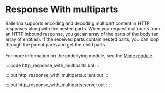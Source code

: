 # Response With multiparts

Ballerina supports encoding and decoding multipart content in HTTP responses along with the nested parts.
When you request multiparts from an HTTP inbound response, you get an array of the parts of the body (an array of
entities). If the received parts contain nested parts, you can loop through the parent parts and get the child parts.<br/><br/>
For more information on the underlying module, 
see the [Mime module](https://docs.central.ballerina.io/ballerina/mime/latest/).

::: code http_response_with_multiparts.bal :::

::: out http_response_with_multiparts.client.out :::

::: out http_response_with_multiparts.server.out :::